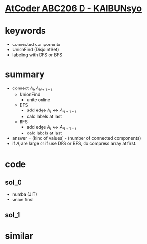 # [AtCoder ABC206 D - KAIBUNsyo](https://atcoder.jp/contests/abc206/tasks/abc206_d)




# keywords 
- connected components
- UnionFind (DisjointSet)
- labeling with DFS or BFS


# summary 
- connect $A_i, A_{N + 1 - i}$
  - UnionFind
    - unite online
  - DFS
    - add edge $A_i \leftrightarrow A_{N + 1 - i}$
    - calc labels at last 
  - BFS
    - add edge $A_i \leftrightarrow A_{N + 1 - i}$
    - calc labels at last 
- answer = (kind of values) - (number of connected components)
- if $A_i$ are large or if use DFS or BFS, do compress array at first. 



# code 
## sol_0
- numba (JIT)
- union find 


## sol_1



# similar 
